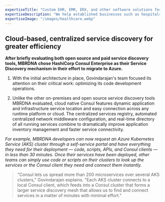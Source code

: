 ```yaml
---
expertiseTitle: "Custom EHR, EMR, ERX, and other software solutions for Healthcare and Medicine"
expertiseDescription: "We help established businesses such as hospitals, laboratories, and pharmacies, create turnkey products, and simplify digital transformation."
expertiseImage: "/images/healthcare.webp"
---
```

## Cloud-based, centralized service discovery for greater efficiency

**After briefly **evaluating** both open source and paid service discovery tools, MBRDNA chose HashiCorp Consul Enterprise as their Service Discovery mechanism in their effort to migrate to Azure.**

1. With the initial architecture in place, Govindarajan's team focused its attention on their critical work: optimizing its code development operations.

1. Unlike the other on-premises and open source service discovery tools MBRDNA evaluated, cloud native Consul features dynamic application and infrastructure service location and easy connection across any runtime platform or cloud. The centralized services registry, automated centralized network middleware configuration, and real-time directory of all running services combine to dramatically improve application inventory management and faster service connectivity.

*For example, MBRDNA developers can now request an Azure Kubernetes Service (AKS) cluster through a self-service portal and have everything they need for their deployment — code, scripts, APIs, and Consul clients — in less than 30 minutes. Once their services have been deployed, other teams can simply use code or scripts on their clusters to look up the services or the Consul client they need and connect them instantly.*

> "Consul lets us spread more than 200 microservices over several AKS clusters," Govindarajan explains. "Each AKS cluster connects to a local Consul client, which feeds into a Consul cluster that forms a larger service discovery mesh that allows us to find and connect services in a matter of minutes with minimal effort."
